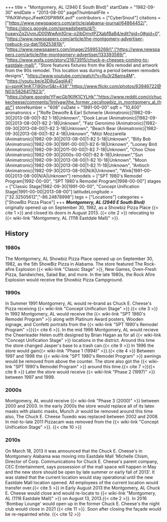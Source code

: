 +++
title = "Montgomery, AL (2940 E South Blvd)"
startDate = "1982-09-30"
endDate = "2013-08-00"
pageThumbnailFile = "PAiXWvhpcJFeeKOSPWMX.avif"
contributors = ["CyberSnout"]
citations = ["https://www.newspapers.com/article/alabama-journal/64864452/", "https://docs.google.com/spreadsheets/d/1-hyawyZq2UymJD00WwAm1Grw-o2jbDmvtPZXabfBaB4/edit?gid=0#gid=0", "https://www.newspapers.com/article/the-montgomery-advertiser-roebuck-cu-dat/156253819/", "https://www.newspapers.com/image/259953269/\",\"https://www.newspapers.com/article/the-montgomery-advertiser/133393569/", "https://www.wsfa.com/story/21673915/chuck-e-cheeses-coming-to-eastdale-mall/", "Store features fixtures from the 80s remodel and artwork from the 90s remodel. This location was during a period between remodels designs", "https://www.youtube.com/watch?v=Ru3r28ams4M", "https://youtu.be/e3D8uGagIA4?si=spmK1mKT7j9GtyrS&t=438","https://www.flickr.com/photos/63946722@N03/5826417823/", "https://share.google/YFwcGb1KIfK1CYLHk","https://www.reddit.com/r/chuckecheese/comments/1imlyaw/the_former_cecshowbiz_in_montgomery_al_that/"]
storeNumber = "608"
cuDate = "1991-00-00"
sqft = "10,400"
animatronics = ["Rolfe Dewolfe & Earl Schmerle (Animatronic)|1982-09-30|2013-08-00|1-82 1-18|Unknown", "Dook Larue (Animatronic)|1982-09-30|2013-08-00|1-82 2-18|Unknown", "Fatz Geronimo (Animatronic)|1982-09-30|2013-08-00|1-82 3-18|Unknown", "Beach Bear (Animatronic)|1982-09-30|2013-08-00|1-82 4-18|Unknown", "Mitzi Mozzarella (Animatronic)|1982-09-30|2013-08-00|1-82 5-18|Unknown", "Billy Bob (Animatronic)|1982-09-30|1991-00-00|1-82 6-18|Unknown", "Looney Bird (Animatronic)|1982-09-30|2011-00-00|1-82 7-18|Unknown", "Choo Choo (Animatronic)|1982-09-30|2000s-00-00|1-82 8-18|Unknown","Sun (Animatronic)|1982-09-30|2013-08-00|1-82 10-18|Unknown", "Moon (Animatronic)|1982-09-30|2013-08-00|1-82 11-18|Unknown", "Antioch (Animatronic)|1982-09-30|2013-08-00|N/A|Unknown", "Wink|1991-00-00|2013-08-00|N/A|Unknown"]
remodels = ["SPT 1980's Remodel Program|1992-00-00", "SPT 1980's Remodel Program|1998-00-00"]
stages = ["Classic Stage|1982-09-30|1991-00-00", "Concept Unification Stage|1991-00-00|2013-08-00"]
latitudeLongitude = ["32.32505612","-86.24878998"]
tags = ["Locations"]
categories = ["ShowBiz Pizza Place"]
+++
***Montgomery, AL (2940 E South Blvd)*** originally opened up on September 30, 1982, as a Showbiz Pizza Place {{< cite 1 >}} and closed its doors in August 2013. {{< cite 2 >}} relocating to {{< wiki-link "Montgomery, AL (1116 Eastdale Mall)" >}}.

## History
### 1980s
The Montgomery, AL Showbiz Pizza Place opened up on September 30, 1982, as the 5th ShowBiz Pizza in Alabama. The store featured The Rock-afire Explosion {{< wiki-link "Classic Stage" >}}, New Games, Oven-Fresh Pizza, Sandwiches, Salad Bar, and more. In the late 1980s, the Rock Afire Explosion would receive the Showbiz Pizza Campground.

### 1990s
In Summer 1991 Montgomery, AL would re-brand as Chuck E. Cheese's Pizza receiving {{< wiki-link "Concept Unification Stage" >}}.{{< cite 3 >}} In 1992 Montgomery, AL would receive the {{< wiki-link "SPT 1980's Remodel Program" >}} along with Platinum Award posters, Wooden signage, and Confetti portraits from the {{< wiki-link "SPT 1990's Remodel Program" >}}{{< cite 6 >}}. In the mid 1996 Montgomery, AL would recieve the Cheerleader Helen outfit designed by Brian Hagan as for all {{< wiki-link "Concept Unification Stage" >}} locations in the district. Around this time the store changed Jasper's base to a trash can.{{< cite 9 >}} In 1996 the store would gain{{< wiki-link "Phase 1 (1994)" >}}.{{< cite 4 >}} Between 1997 and 1998 the {{< wiki-link "SPT 1980's Remodel Program" >}} awnings would be removed from above the counter. The store also got the {{< wiki-link "SPT 1990's Remodel Program" >}} around this time.{{< cite 7 >}}{{< cite 8 >}} Later the store would receive {{< wiki-link "Phase 2 (1997)" >}} between 1997 and 1999.

### 2000s
Montgomery, AL would receive {{< wiki-link "Phase 3 (2000)" >}} between 2000 and 2003. In the early 2000s the store would replace all of its latex masks with plastic masks, Munch Jr would be removed around this time also, The Chuck E. Cheese Tuxedo was replaced between 2002 and 2008. In mid-to-late 2011 Pizzacam was removed from the  {{< wiki-link "Concept Unification Stage" >}}. {{< cite 10 >}} 

### 2010s
On March 18, 2013 it was announced that the Chuck E. Cheese's in Montgomery Alabama was moving into Eastdale Mall 'Michelle Chism, Director of Corp. Communications for Chuck E. Cheese's parent company, CEC Entertainment, says possession of the mall space will happen in May and the new store should be open by late summer or early fall of 2013'. It was stated that the current location would stay operational until the new Eastdale Mall location opened. All employees of the current location would transfer over.{{< cite 5 >}} in Early August 2013 the Montgomery, AL Chuck E. Cheese would close and would re-locate to {{< wiki-link "Montgomery, AL (1116 Eastdale Mall)" >}} on August 13, 2013.{{< cite 2 >}}. In 2016 'Bombay Lounge' would open up in the former Chuck E. Cheese's the night club would close in 2021 {{< cite 11 >}}. Soon after closing the façade would be re-repainted white. {{< cite 12 >}} 
